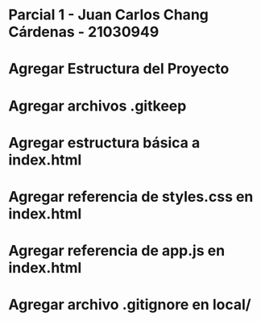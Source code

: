 # Parcial 1 - Juan Carlos Chang Cárdenas - 21030949
# Agregar Estructura del Proyecto
# Agregar archivos .gitkeep
# Agregar estructura básica a index.html
# Agregar referencia de styles.css en index.html
# Agregar referencia de app.js en index.html
# Agregar archivo .gitignore en local/
